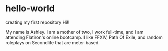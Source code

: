 # hello-world
creating my first repository
Hi!!

My name is Ashley. I am a mother of two, I work full-time, and I am attending Flatiron's online bootcamp. 
I like FFXIV, Path Of Exile, and random roleplays on Secondlife that are meter based. 
